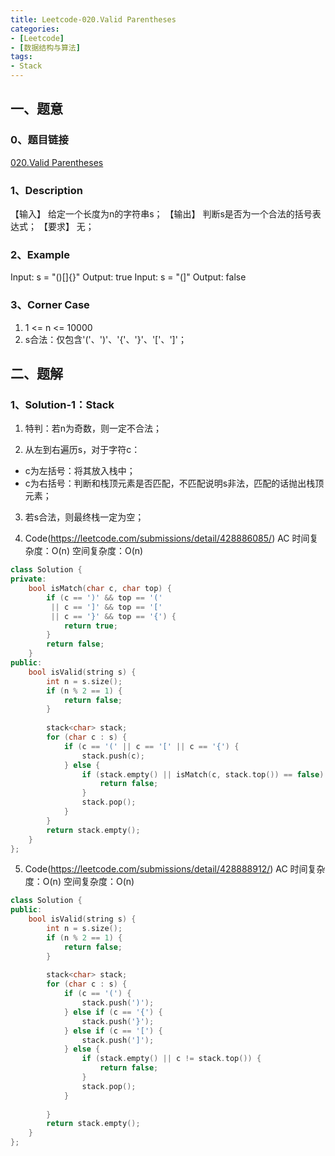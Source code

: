 ```yaml
---
title: Leetcode-020.Valid Parentheses
categories: 
- [Leetcode]
- [数据结构与算法]
tags: 
- Stack
---
```


## 一、题意

### 0、题目链接
[020.Valid Parentheses](https://leetcode.com/problems/valid-parentheses/)

### 1、Description
【输入】
给定一个长度为n的字符串s；
【输出】
判断s是否为一个合法的括号表达式；
【要求】
无；

### 2、Example
Input: s = "()[]{}"
Output: true
Input: s = "(]"
Output: false

<!-- more -->

### 3、Corner Case
1. 1 <= n <= 10000
2. s合法：仅包含'('、')'、'{'、'}'、'['、']'；

## 二、题解

### 1、Solution-1：Stack
1. 特判：若n为奇数，则一定不合法；

2. 从左到右遍历s，对于字符c：
* c为左括号：将其放入栈中；
* c为右括号：判断和栈顶元素是否匹配，不匹配说明s非法，匹配的话抛出栈顶元素；

3. 若s合法，则最终栈一定为空；

4. Code(https://leetcode.com/submissions/detail/428886085/)
AC
时间复杂度：O(n)
空间复杂度：O(n)
```C++
class Solution {
private:
    bool isMatch(char c, char top) {
        if (c == ')' && top == '('
         || c == ']' && top == '[' 
         || c == '}' && top == '{') {
            return true;
        }
        return false;
    }
public:
    bool isValid(string s) {
        int n = s.size();
        if (n % 2 == 1) {
            return false;
        }
        
        stack<char> stack;
        for (char c : s) {
            if (c == '(' || c == '[' || c == '{') {
                stack.push(c);
            } else {
                if (stack.empty() || isMatch(c, stack.top()) == false) {
                    return false;
                }
                stack.pop();
            }
        }
        return stack.empty();
    }
};
```

5. Code(https://leetcode.com/submissions/detail/428888912/)
AC
时间复杂度：O(n)
空间复杂度：O(n)
```C++
class Solution {
public:
    bool isValid(string s) {
        int n = s.size();
        if (n % 2 == 1) {
            return false;
        }
        
        stack<char> stack;
        for (char c : s) {
            if (c == '(') {
                stack.push(')');
            } else if (c == '{') {
                stack.push('}');
            } else if (c == '[') {
                stack.push(']');
            } else {
                if (stack.empty() || c != stack.top()) {
                    return false;
                }
                stack.pop();
            }
               
        }
        return stack.empty();
    }
};
```